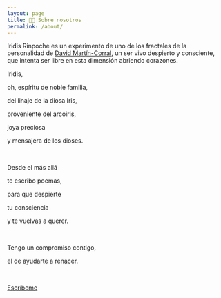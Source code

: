 ```yaml
---
layout: page
title: 👩‍🎨 Sobre nosotros
permalink: /about/
---
```



Iridis Rinpoche es un experimento de uno de los fractales de la personalidad de [David Martín-Corral](https://dmartincc.com),
un ser vivo despierto y consciente, que intenta ser libre en esta dimensión abriendo corazones.
<br>

Iridis,

oh, espíritu de noble familia,

del linaje de la diosa Iris, 

proveniente del arcoiris, 

joya preciosa

y mensajera de los dioses. 

<br>

Desde el más allá 

te escribo poemas, 

para que despierte 

tu consciencia 

y te vuelvas a querer. 

<br>

Tengo un compromiso contigo, 

el de ayudarte a renacer.

<br>

<a href="mailto:iridis@poemas.io">Escríbeme</a>  

